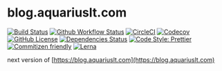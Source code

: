 # blog.aquariuslt.com

[![Build Status](https://travis-ci.org/aquariuslt/blog.svg?branch=next)](https://travis-ci.org/aquariuslt/blog) [![Github Workflow Status](https://github.com/aquariuslt/blog/workflows/build/badge.svg)](https://github.com/aquariuslt/blog) [![CircleCI](https://circleci.com/gh/aquariuslt/blog/tree/next.svg?style=svg)](https://circleci.com/gh/aquariuslt/blog/tree/next) [![Codecov](https://codecov.io/gh/aquariuslt/blog/branch/next/graph/badge.svg)](https://codecov.io/gh/aquariuslt/blog) [![GitHub License](https://img.shields.io/github/license/aquariuslt/blog.svg)](https://github.com/aquariuslt/blog/blob/next/LICENSE) [![Dependencies Status](https://david-dm.org/aquariuslt/blog/status.svg)](https://david-dm.org/aquariuslt/blog) [![Code Style: Prettier](https://img.shields.io/badge/code_style-prettier-ff69b4.svg)](https://github.com/prettier/prettier) [![Commitizen friendly](https://img.shields.io/badge/commitizen-friendly-brightgreen.svg)](http://commitizen.github.io/cz-cli/) [![Lerna](https://img.shields.io/badge/maintained%20with-lerna-cc00ff.svg)](https://lerna.js.org/)

next version of [https://blog.aquariuslt.com](https://blog.aquariuslt.com)
